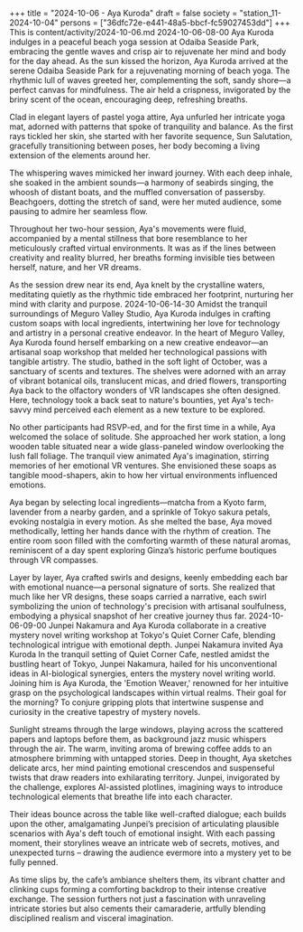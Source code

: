 +++
title = "2024-10-06 - Aya Kuroda"
draft = false
society = "station_11-2024-10-04"
persons = ["36dfc72e-e441-48a5-bbcf-fc59027453dd"]
+++
This is content/activity/2024-10-06.md
2024-10-06-08-00
Aya Kuroda indulges in a peaceful beach yoga session at Odaiba Seaside Park, embracing the gentle waves and crisp air to rejuvenate her mind and body for the day ahead.
As the sun kissed the horizon, Aya Kuroda arrived at the serene Odaiba Seaside Park for a rejuvenating morning of beach yoga. The rhythmic lull of waves greeted her, complementing the soft, sandy shore—a perfect canvas for mindfulness. The air held a crispness, invigorated by the briny scent of the ocean, encouraging deep, refreshing breaths.

Clad in elegant layers of pastel yoga attire, Aya unfurled her intricate yoga mat, adorned with patterns that spoke of tranquility and balance. As the first rays tickled her skin, she started with her favorite sequence, Sun Salutation, gracefully transitioning between poses, her body becoming a living extension of the elements around her.

The whispering waves mimicked her inward journey. With each deep inhale, she soaked in the ambient sounds—a harmony of seabirds singing, the whoosh of distant boats, and the muffled conversation of passersby. Beachgoers, dotting the stretch of sand, were her muted audience, some pausing to admire her seamless flow.

Throughout her two-hour session, Aya's movements were fluid, accompanied by a mental stillness that bore resemblance to her meticulously crafted virtual environments. It was as if the lines between creativity and reality blurred, her breaths forming invisible ties between herself, nature, and her VR dreams.

As the session drew near its end, Aya knelt by the crystalline waters, meditating quietly as the rhythmic tide embraced her footprint, nurturing her mind with clarity and purpose.
2024-10-06-14-30
Amidst the tranquil surroundings of Meguro Valley Studio, Aya Kuroda indulges in crafting custom soaps with local ingredients, intertwining her love for technology and artistry in a personal creative endeavor.
In the heart of Meguro Valley, Aya Kuroda found herself embarking on a new creative endeavor—an artisanal soap workshop that melded her technological passions with tangible artistry. The studio, bathed in the soft light of October, was a sanctuary of scents and textures. The shelves were adorned with an array of vibrant botanical oils, translucent micas, and dried flowers, transporting Aya back to the olfactory wonders of VR landscapes she often designed. Here, technology took a back seat to nature's bounties, yet Aya's tech-savvy mind perceived each element as a new texture to be explored.

No other participants had RSVP-ed, and for the first time in a while, Aya welcomed the solace of solitude. She approached her work station, a long wooden table situated near a wide glass-paneled window overlooking the lush fall foliage. The tranquil view animated Aya's imagination, stirring memories of her emotional VR ventures. She envisioned these soaps as tangible mood-shapers, akin to how her virtual environments influenced emotions.

Aya began by selecting local ingredients—matcha from a Kyoto farm, lavender from a nearby garden, and a sprinkle of Tokyo sakura petals, evoking nostalgia in every motion. As she melted the base, Aya moved methodically, letting her hands dance with the rhythm of creation. The entire room soon filled with the comforting warmth of these natural aromas, reminiscent of a day spent exploring Ginza’s historic perfume boutiques through VR compasses.

Layer by layer, Aya crafted swirls and designs, keenly embedding each bar with emotional nuance—a personal signature of sorts. She realized that much like her VR designs, these soaps carried a narrative, each swirl symbolizing the union of technology's precision with artisanal soulfulness, embodying a physical snapshot of her creative journey thus far.
2024-10-06-09-00
Junpei Nakamura and Aya Kuroda collaborate in a creative mystery novel writing workshop at Tokyo's Quiet Corner Cafe, blending technological intrigue with emotional depth.
Junpei Nakamura invited Aya Kuroda
In the tranquil setting of Quiet Corner Cafe, nestled amidst the bustling heart of Tokyo, Junpei Nakamura, hailed for his unconventional ideas in AI-biological synergies, enters the mystery novel writing world. Joining him is Aya Kuroda, the 'Emotion Weaver,' renowned for her intuitive grasp on the psychological landscapes within virtual realms. Their goal for the morning? To conjure gripping plots that intertwine suspense and curiosity in the creative tapestry of mystery novels. 

Sunlight streams through the large windows, playing across the scattered papers and laptops before them, as background jazz music whispers through the air. The warm, inviting aroma of brewing coffee adds to an atmosphere brimming with untapped stories. Deep in thought, Aya sketches delicate arcs, her mind painting emotional crescendos and suspenseful twists that draw readers into exhilarating territory. Junpei, invigorated by the challenge, explores AI-assisted plotlines, imagining ways to introduce technological elements that breathe life into each character.

Their ideas bounce across the table like well-crafted dialogue; each builds upon the other, amalgamating Junpei’s precision of articulating plausible scenarios with Aya's deft touch of emotional insight. With each passing moment, their storylines weave an intricate web of secrets, motives, and unexpected turns – drawing the audience evermore into a mystery yet to be fully penned.

As time slips by, the cafe’s ambiance shelters them, its vibrant chatter and clinking cups forming a comforting backdrop to their intense creative exchange. The session furthers not just a fascination with unraveling intricate stories but also cements their camaraderie, artfully blending disciplined realism and visceral imagination.
